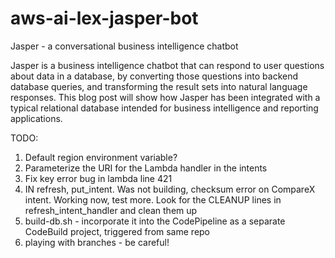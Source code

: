 # aws-ai-lex-jasper-bot
Jasper - a conversational business intelligence chatbot

Jasper is a business intelligence chatbot that can respond to user questions about data in a database, by converting those questions into backend database queries, and transforming the result sets into natural language responses.  This blog post will show how Jasper has been integrated with a typical relational database intended for business intelligence and reporting applications.

TODO: 
1. Default region environment variable?
2. Parameterize the URI for the Lambda handler in the intents
3. Fix key error bug in lambda line 421
4. IN refresh, put_intent.  Was not building, checksum error on CompareX intent.  Working now, test more.  Look for the CLEANUP lines in refresh_intent_handler and clean them up
5. build-db.sh - incorporate it into the CodePipeline as a separate CodeBuild project, triggered from same repo
6. playing with branches - be careful!
